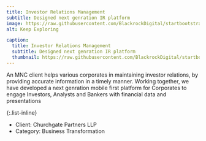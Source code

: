 ```yaml
---
title: Investor Relations Management
subtitle: Designed next genration IR platform 
image: https://raw.githubusercontent.com/BlackrockDigital/startbootstrap-agency/master/src/assets/img/portfolio/02-full.jpg
alt: Keep Exploring

caption:
  title: Investor Relations Management
  subtitle: Designed next genration IR platform 
  thumbnail: https://raw.githubusercontent.com/BlackrockDigital/startbootstrap-agency/master/src/assets/img/portfolio/02-thumbnail.jpg
---
```

An MNC client helps various corporates in maintaining investor relations, by providing accurate information in a timely manner. 
Working together, we have developed a next genration mobile first platform for Corporates to engage Investors, Analysts and Bankers with financial data and presentations

{:.list-inline}
- Client: Churchgate Partners LLP
- Category: Business Transformation

